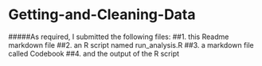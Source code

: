 # Getting-and-Cleaning-Data
#####As required, I submitted the following files:
##1. this Readme markdown file
##2. an R script named run_analysis.R
##3. a markdown file called Codebook
##4. and the output of the R script
 

